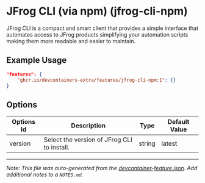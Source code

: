 
# JFrog CLI (via npm) (jfrog-cli-npm)

JFrog CLI is a compact and smart client that provides a simple interface that automates access to JFrog products simplifying your automation scripts making them more readable and easier to maintain.

## Example Usage

```json
"features": {
    "ghcr.io/devcontainers-extra/features/jfrog-cli-npm:1": {}
}
```

## Options

| Options Id | Description | Type | Default Value |
|-----|-----|-----|-----|
| version | Select the version of JFrog CLI to install. | string | latest |



---

_Note: This file was auto-generated from the [devcontainer-feature.json](devcontainer-feature.json).  Add additional notes to a `NOTES.md`._
